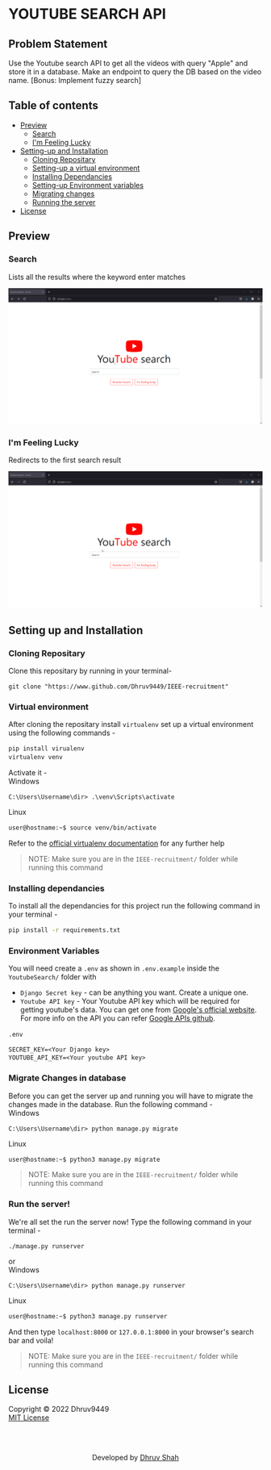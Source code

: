# YOUTUBE SEARCH API
## Problem Statement
Use the Youtube search API to get all the videos with query "Apple" and store it in a database. Make an endpoint to query the DB based on the video name. [Bonus: Implement fuzzy search]



## Table of contents
- [Preview](#preview)
    - [Search](#search)
    - [I'm Feeling Lucky](#im-feeling-lucky)
- [Setting-up and Installation](#setting-up-and-installation)
    - [Cloning Repositary](#cloning-repositary)
    - [Setting-up a virtual environment](#virtual-environment)
    - [Installing Dependancies](#installing-dependancies)
    - [Setting-up Environment variables](#environment-variables)
    - [Migrating changes](#migrate-changes-in-database)
    - [Running the server](#run-the-server)
- [License](#license)




## Preview
### Search
Lists all the results where the keyword enter matches

![YoutubeAPI-search](assets/search.gif)

### I'm Feeling Lucky
Redirects to the first search result

![YoutubeAPI-im_feeling_lucky](assets/im_feeling_lucky.gif)




## Setting up and Installation

### Cloning Repositary 
Clone this repositary by running in your terminal-
```
git clone "https://www.github.com/Dhruv9449/IEEE-recruitment"
```



### Virtual environment
After cloning the repositary install `virtualenv` set up a virtual environment using the following commands -  
```sh
pip install virualenv
virtualenv venv
``` 
Activate it -  
Windows
```psh
C:\Users\Username\dir> .\venv\Scripts\activate
```
Linux
```sh
user@hostname:~$ source venv/bin/activate
```
Refer to the [official virtualenv documentation](https://virtualenv.pypa.io/en/latest/) for any further help

> NOTE: Make sure you are in the `IEEE-recruitment/` folder while running this command



### Installing dependancies
To install all the dependancies for this project run the following command in your terminal - 
```sh
pip install -r requirements.txt
```



### Environment Variables 
You will need create a `.env` as shown in `.env.example` inside the `YoutubeSearch/` folder with 
- `Django Secret key` - can be anything you want. Create a unique one.
- `Youtube API key` - Your Youtube API key which will be required for getting youtube's data. You can get one from [Google's official website](https://console.developers.google.com/home/). For more info on the API you can refer [Google APIs github](https://github.com/googleapis/google-api-python-client). 

`.env`
```
SECRET_KEY=<Your Django key>
YOUTUBE_API_KEY=<Your youtube API key>
```



### Migrate Changes in database
Before you can get the server up and running you will have to migrate the changes made in the database. Run the following command -   
Windows
```psh
C:\Users\Username\dir> python manage.py migrate
```
Linux
```sh
user@hostname:~$ python3 manage.py migrate
```
> NOTE: Make sure you are in the `IEEE-recruitment/` folder while running this command



### Run the server!
We're all set the run the server now! Type the following command in your terminal -  
```
./manage.py runserver
```
or  
Windows
```psh
C:\Users\Username\dir> python manage.py runserver
```
Linux  
```sh
user@hostname:~$ python3 manage.py runserver
```
And then type `localhost:8000` or `127.0.0.1:8000` in your browser's search bar and voila!

> NOTE: Make sure you are in the `IEEE-recruitment/` folder while running this command



## License 
Copyright © 2022 Dhruv9449  
[MIT License](LICENSE)

<br>
<br>
<p align="center">
Developed by <a href="https://github.com/Dhruv9449" target=_blank>Dhruv Shah</a>
</p>
</p>